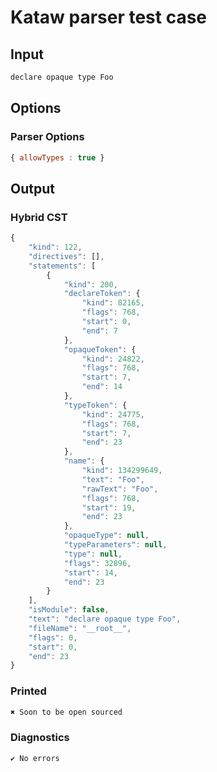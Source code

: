 # Kataw parser test case

## Input

`````js
declare opaque type Foo
`````

## Options

### Parser Options

`````js
{ allowTypes : true }
`````

## Output

### Hybrid CST

```javascript
{
    "kind": 122,
    "directives": [],
    "statements": [
        {
            "kind": 200,
            "declareToken": {
                "kind": 82165,
                "flags": 768,
                "start": 0,
                "end": 7
            },
            "opaqueToken": {
                "kind": 24822,
                "flags": 768,
                "start": 7,
                "end": 14
            },
            "typeToken": {
                "kind": 24775,
                "flags": 768,
                "start": 7,
                "end": 23
            },
            "name": {
                "kind": 134299649,
                "text": "Foo",
                "rawText": "Foo",
                "flags": 768,
                "start": 19,
                "end": 23
            },
            "opaqueType": null,
            "typeParameters": null,
            "type": null,
            "flags": 32896,
            "start": 14,
            "end": 23
        }
    ],
    "isModule": false,
    "text": "declare opaque type Foo",
    "fileName": "__root__",
    "flags": 0,
    "start": 0,
    "end": 23
}
```

### Printed

```javascript
✖ Soon to be open sourced
```

### Diagnostics

```javascript
✔ No errors
```

